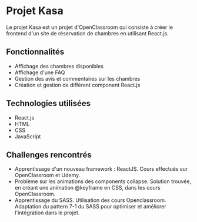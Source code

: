 # Projet Kasa

Le projet Kasa est un projet d'OpenClassroom qui consiste à créer le frontend d'un site de réservation de chambres en utilisant React.js.

## Fonctionnalités

- Affichage des chambres disponibles
- Affichage d'une FAQ
- Gestion des avis et commentaires sur les chambres
- Création et gestion de différent component React.js

## Technologies utilisées

- React.js
- HTML
- CSS
- JavaScript

## Challenges rencontrés

- Apprentissage d'un nouveau framework : ReactJS. Cours effectués sur OpenClassroom et Udemy.
- Problème sur les animations des components collapse. Solution trouvée, en créant une animation @keyframe en CSS, dans les cours OpenClassroom.
- Apprentissage du SASS. Utilisation des cours Openclassroom. Adaptation du pattern 7-1 du SASS pour optimiser et améliorer l'intégration dans le projet.
